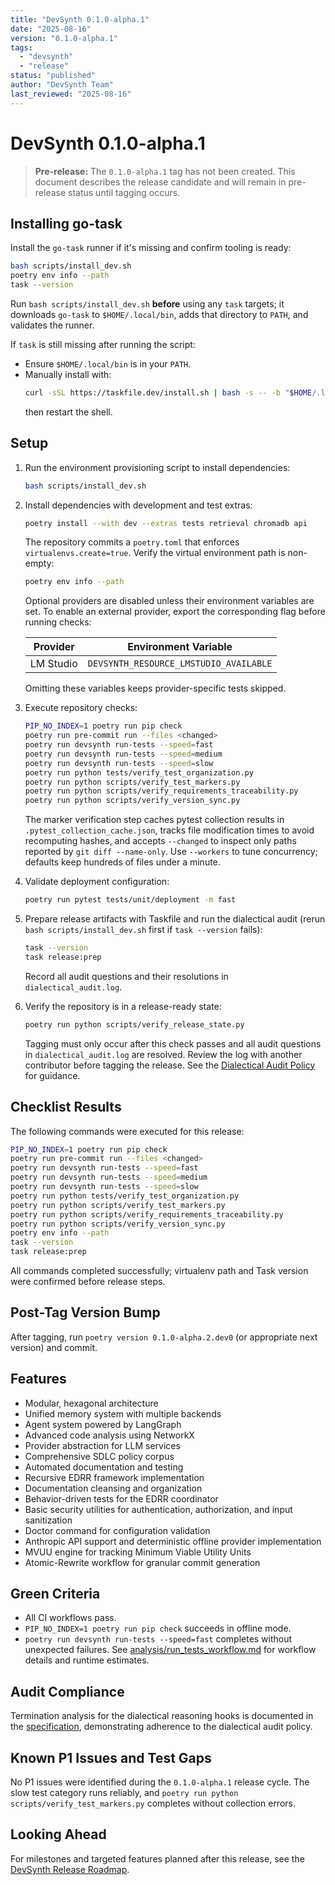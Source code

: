 ```yaml
---
title: "DevSynth 0.1.0-alpha.1"
date: "2025-08-16"
version: "0.1.0-alpha.1"
tags:
  - "devsynth"
  - "release"
status: "published"
author: "DevSynth Team"
last_reviewed: "2025-08-16"
---
```


# DevSynth 0.1.0-alpha.1

> **Pre-release:** The `0.1.0-alpha.1` tag has not been created. This document describes the release candidate and will remain in pre-release status until tagging occurs.

## Installing go-task

Install the `go-task` runner if it's missing and confirm tooling is ready:

```bash
bash scripts/install_dev.sh
poetry env info --path
task --version
```

Run `bash scripts/install_dev.sh` **before** using any `task` targets; it
downloads `go-task` to `$HOME/.local/bin`, adds that directory to `PATH`, and
validates the runner.

If `task` is still missing after running the script:

- Ensure `$HOME/.local/bin` is in your `PATH`.
- Manually install with:
  ```bash
  curl -sSL https://taskfile.dev/install.sh | bash -s -- -b "$HOME/.local/bin"
  ```
  then restart the shell.

## Setup

1. Run the environment provisioning script to install dependencies:
   ```bash
   bash scripts/install_dev.sh
   ```
2. Install dependencies with development and test extras:
   ```bash
   poetry install --with dev --extras tests retrieval chromadb api
   ```
   The repository commits a `poetry.toml` that enforces `virtualenvs.create=true`.
   Verify the virtual environment path is non-empty:
   ```bash
   poetry env info --path
   ```
   Optional providers are disabled unless their environment variables are set.
   To enable an external provider, export the corresponding flag before
   running checks:

   | Provider  | Environment Variable                     |
   |-----------|------------------------------------------|
   | LM Studio | `DEVSYNTH_RESOURCE_LMSTUDIO_AVAILABLE`   |

   Omitting these variables keeps provider-specific tests skipped.
3. Execute repository checks:
   ```bash
   PIP_NO_INDEX=1 poetry run pip check
   poetry run pre-commit run --files <changed>
   poetry run devsynth run-tests --speed=fast
   poetry run devsynth run-tests --speed=medium
   poetry run devsynth run-tests --speed=slow
   poetry run python tests/verify_test_organization.py
   poetry run python scripts/verify_test_markers.py
   poetry run python scripts/verify_requirements_traceability.py
   poetry run python scripts/verify_version_sync.py
   ```
   The marker verification step caches pytest collection results in `.pytest_collection_cache.json`, tracks file modification times to avoid recomputing hashes, and accepts `--changed` to inspect only paths reported by `git diff --name-only`. Use `--workers` to tune concurrency; defaults keep hundreds of files under a minute.
4. Validate deployment configuration:
   ```bash
   poetry run pytest tests/unit/deployment -m fast
   ```
5. Prepare release artifacts with Taskfile and run the dialectical audit (rerun `bash scripts/install_dev.sh` first if `task --version` fails):
   ```bash
   task --version
   task release:prep
   ```
   Record all audit questions and their resolutions in `dialectical_audit.log`.

6. Verify the repository is in a release-ready state:
   ```bash
   poetry run python scripts/verify_release_state.py
   ```
   Tagging must only occur after this check passes and all audit questions in `dialectical_audit.log` are resolved.
  Review the log with another contributor before tagging the release.
  See the [Dialectical Audit Policy](../policies/dialectical_audit.md) for guidance.

## Checklist Results

The following commands were executed for this release:

```bash
PIP_NO_INDEX=1 poetry run pip check
poetry run pre-commit run --files <changed>
poetry run devsynth run-tests --speed=fast
poetry run devsynth run-tests --speed=medium
poetry run devsynth run-tests --speed=slow
poetry run python tests/verify_test_organization.py
poetry run python scripts/verify_test_markers.py
poetry run python scripts/verify_requirements_traceability.py
poetry run python scripts/verify_version_sync.py
poetry env info --path
task --version
task release:prep
```

All commands completed successfully; virtualenv path and Task version were confirmed before release steps.
## Post-Tag Version Bump
After tagging, run `poetry version 0.1.0-alpha.2.dev0` (or appropriate next version) and commit.



## Features

- Modular, hexagonal architecture
- Unified memory system with multiple backends
- Agent system powered by LangGraph
- Advanced code analysis using NetworkX
- Provider abstraction for LLM services
- Comprehensive SDLC policy corpus
- Automated documentation and testing
- Recursive EDRR framework implementation
- Documentation cleansing and organization
- Behavior-driven tests for the EDRR coordinator
- Basic security utilities for authentication, authorization, and input sanitization
- Doctor command for configuration validation
- Anthropic API support and deterministic offline provider implementation
- MVUU engine for tracking Minimum Viable Utility Units
- Atomic-Rewrite workflow for granular commit generation

## Green Criteria

- All CI workflows pass.
- `PIP_NO_INDEX=1 poetry run pip check` succeeds in offline mode.
- `poetry run devsynth run-tests --speed=fast` completes without unexpected failures.
  See [analysis/run_tests_workflow.md](../analysis/run_tests_workflow.md) for
  workflow details and runtime estimates.

## Audit Compliance

Termination analysis for the dialectical reasoning hooks is documented in the
[specification](../specifications/dialectical_reasoning.md#termination),
demonstrating adherence to the dialectical audit policy.

## Known P1 Issues and Test Gaps

No P1 issues were identified during the `0.1.0-alpha.1` release cycle. The slow test category runs reliably, and `poetry run python scripts/verify_test_markers.py` completes without collection errors.

## Looking Ahead

For milestones and targeted features planned after this release, see the [DevSynth Release Roadmap](roadmap.md).
